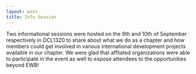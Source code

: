 ```yaml
---
layout: post
title: Info Session
---
```


Two informational sessions were  hosted on the 9th and 10th of September respectively in DCL1320 to share about what we do as a chapter and how members could get involved in various international development projects available in our chapter. We were glad that affliated organizations were able to participate in the event as well to expose attendees to the opportunities beyond EWB!
